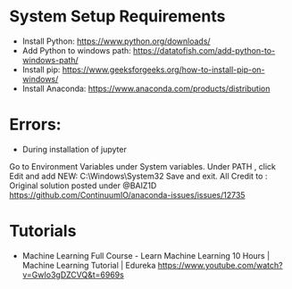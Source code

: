 # System Setup Requirements

- Install Python: https://www.python.org/downloads/
- Add Python to windows path: https://datatofish.com/add-python-to-windows-path/
- Install pip: https://www.geeksforgeeks.org/how-to-install-pip-on-windows/
- Install Anaconda: https://www.anaconda.com/products/distribution

# Errors:

- During installation of jupyter

Go to Environment Variables under System variables.
Under PATH , click Edit and add NEW:
C:\Windows\System32
Save and exit.
All Credit to : Original solution posted under @BAIZ1D https://github.com/ContinuumIO/anaconda-issues/issues/12735


# Tutorials
- Machine Learning Full Course - Learn Machine Learning 10 Hours | Machine Learning Tutorial | Edureka
https://www.youtube.com/watch?v=GwIo3gDZCVQ&t=6969s
